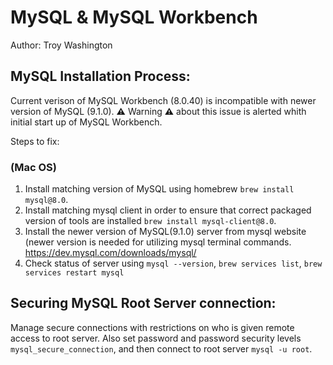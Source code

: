# MySQL & MySQL Workbench
Author: Troy Washington
## MySQL Installation Process: 
Current verison of MySQL Workbench (8.0.40) is incompatible with newer version of MySQL (9.1.0). **⚠️** Warning **⚠️** about this issue is alerted whith initial start up of MySQL Workbench. 

Steps to fix: 
### (Mac OS)
1. Install matching version of MySQL using homebrew ```brew install mysql@8.0```.
2. Install matching mysql client in order to ensure that correct packaged version of tools are installed ```brew install mysql-client@8.0```.
3. Install the newer version of MySQL(9.1.0) server from mysql website (newer version is needed for utilizing mysql terminal commands. https://dev.mysql.com/downloads/mysql/
4. Check status of server using ```mysql --version```, ```brew services list```, ```brew services restart mysql```

## Securing MySQL Root Server connection: 
Manage secure connections with restrictions on who is given remote access to root server. Also set password and password security levels
```mysql_secure_connection```,
and then connect to root server 
```mysql -u root```.
